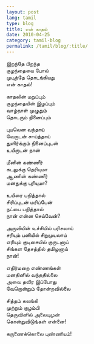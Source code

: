 ```yaml
---
layout: post
lang: tamil
type: blog
title: என் காதல்
date: 2010-04-25
category: tamil-blog
permalink: /tamil/blog/:title/
---
```


இறந்தே பிறந்த <br/>
குழந்தையை போல் <br/>
முடிந்தே தொடங்கியது <br/>
என் காதல்!

காதலின் மறுப்பும் <br/>
குழந்தையின் இழப்பும் <br/>
வாழ்நாள் முழுதும் <br/>
தொடரும் நினைப்பும்

புயலென வந்தாய் <br/>
வேருடன் சாய்த்தாய் <br/>
துளிர்க்கும் நினைப்புடன் <br/>
உயிருடன் நான்

மீனின் கண்ணீர் <br/>
கடலுக்கு தெரியுமா <br/>
ஆணின் கண்ணீர் <br/>
மனதுக்கு புரியுமா?

உயிரை பறித்தால் <br/>
சிரிப்புடன் மரிப்பேன் <br/>
நட்பை பறித்தால் <br/>
நான் என்ன செய்வேன்?

அருவியின் உச்சியில் பரிசலாய் <br/>
சரியும் பனியில் சிறுமுயலாய் <br/>
எரியும் குடிசையில் குருடனாய் <br/>
சிங்கள தேசத்தில் தமிழனாய் <br/>
நான்!

எதிர்மறை எண்ணங்கள் <br/>
மனதினில் வந்ததில்லை <br/>
அவை தவிர இப்போது <br/>
வேறொன்றும் தோன்றவில்லை

சித்தம் கலங்கி <br/>
முற்றும் குழம்பி <br/>
தெருவினில் அலையுமுன் <br/>
கொன்றுவிடுங்கள் என்னை!

கருணைக்கொலை புண்ணியம்!
